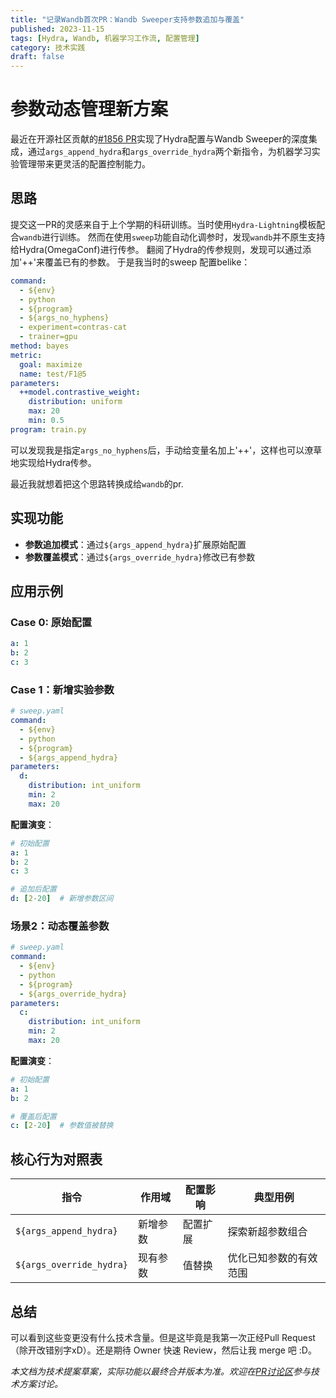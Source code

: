 ```yaml
---
title: "记录Wandb首次PR：Wandb Sweeper支持参数追加与覆盖"
published: 2023-11-15
tags: [Hydra, Wandb, 机器学习工作流, 配置管理]
category: 技术实践
draft: false
---
```


# 参数动态管理新方案

最近在开源社区贡献的[#1856 PR](https://github.com/wandb/wandb/pull/1856)实现了Hydra配置与Wandb Sweeper的深度集成，通过`args_append_hydra`和`args_override_hydra`两个新指令，为机器学习实验管理带来更灵活的配置控制能力。

## 思路
提交这一PR的灵感来自于上个学期的科研训练。当时使用`Hydra-Lightning`模板配合`wandb`进行训练。
然而在使用`sweep`功能自动化调参时，发现`wandb`并不原生支持给Hydra(OmegaConf)进行传参。
翻阅了Hydra的传参规则，发现可以通过添加'++'来覆盖已有的参数。
于是我当时的sweep 配置belike：
``` yaml
command:
  - ${env}
  - python
  - ${program}
  - ${args_no_hyphens}
  - experiment=contras-cat
  - trainer=gpu
method: bayes
metric:
  goal: maximize
  name: test/F1@5
parameters:
  ++model.contrastive_weight:
    distribution: uniform
    max: 20
    min: 0.5
program: train.py
```
可以发现我是指定`args_no_hyphens`后，手动给变量名加上'++'，这样也可以潦草地实现给Hydra传参。

最近我就想着把这个思路转换成给`wandb`的pr. 

## 实现功能
- **参数追加模式**：通过`${args_append_hydra}`扩展原始配置
- **参数覆盖模式**：通过`${args_override_hydra}`修改已有参数

## 应用示例

### Case 0: 原始配置
```yaml
a: 1
b: 2
c: 3
```

### Case 1：新增实验参数
```yaml
# sweep.yaml
command:
  - ${env}
  - python
  - ${program}
  - ${args_append_hydra}
parameters:
  d:
    distribution: int_uniform
    min: 2
    max: 20
```

**配置演变**：
```yaml
# 初始配置
a: 1
b: 2
c: 3

# 追加后配置
d: [2-20]  # 新增参数区间
```

### 场景2：动态覆盖参数
```yaml
# sweep.yaml
command:
  - ${env}
  - python
  - ${program}
  - ${args_override_hydra} 
parameters:
  c:
    distribution: int_uniform
    min: 2
    max: 20
```

**配置演变**：
```yaml
# 初始配置
a: 1
b: 2

# 覆盖后配置
c: [2-20]  # 参数值被替换
```

## 核心行为对照表

| 指令                  | 作用域       | 配置影响      | 典型用例                 |
|-----------------------|-------------|---------------|--------------------------|
| `${args_append_hydra}` | 新增参数    | 配置扩展      | 探索新超参数组合         |
| `${args_override_hydra}` | 现有参数  | 值替换        | 优化已知参数的有效范围   |

## 总结
可以看到这些变更没有什么技术含量。但是这毕竟是我第一次正经Pull Request（除开改错别字xD）。还是期待 Owner 快速 Review，然后让我 merge 吧 :D。

*本文档为技术提案草案，实际功能以最终合并版本为准。欢迎在[PR讨论区](https://github.com/wandb/wandb/pull/1856)参与技术方案讨论。*
